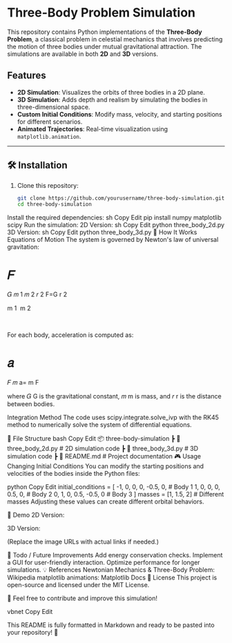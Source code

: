 # Three-Body Problem Simulation

This repository contains Python implementations of the **Three-Body Problem**, a classical problem in celestial mechanics that involves predicting the motion of three bodies under mutual gravitational attraction. The simulations are available in both **2D** and **3D** versions.

## Features
- **2D Simulation**: Visualizes the orbits of three bodies in a 2D plane.
- **3D Simulation**: Adds depth and realism by simulating the bodies in three-dimensional space.
- **Custom Initial Conditions**: Modify mass, velocity, and starting positions for different scenarios.
- **Animated Trajectories**: Real-time visualization using `matplotlib.animation`.

---

## 🛠 Installation

1. Clone this repository:
   ```sh
   git clone https://github.com/yourusername/three-body-simulation.git
   cd three-body-simulation
Install the required dependencies:
sh
Copy
Edit
pip install numpy matplotlib scipy
Run the simulation:
2D Version:
sh
Copy
Edit
python three_body_2d.py
3D Version:
sh
Copy
Edit
python three_body_3d.py
📜 How It Works
Equations of Motion
The system is governed by Newton's law of universal gravitation:

𝐹
=
𝐺
𝑚
1
𝑚
2
𝑟
2
F=G 
r 
2
 
m 
1
​
 m 
2
​
 
​
 
For each body, acceleration is computed as:

𝑎
=
𝐹
𝑚
a= 
m
F
​
 
where 
𝐺
G is the gravitational constant, 
𝑚
m is mass, and 
𝑟
r is the distance between bodies.

Integration Method
The code uses scipy.integrate.solve_ivp with the RK45 method to numerically solve the system of differential equations.

📂 File Structure
bash
Copy
Edit
📦 three-body-simulation
 ┣ 📜 three_body_2d.py   # 2D simulation code
 ┣ 📜 three_body_3d.py   # 3D simulation code
 ┣ 📜 README.md          # Project documentation
🎮 Usage
Changing Initial Conditions
You can modify the starting positions and velocities of the bodies inside the Python files:

python
Copy
Edit
initial_conditions = [
    -1, 0, 0, 0, -0.5, 0,  # Body 1
    1, 0, 0, 0, 0.5, 0,    # Body 2
    0, 1, 0, 0.5, -0.5, 0  # Body 3
]
masses = [1, 1.5, 2]  # Different masses
Adjusting these values can create different orbital behaviors.

🎥 Demo
2D Version:

3D Version:

(Replace the image URLs with actual links if needed.)

📌 Todo / Future Improvements
Add energy conservation checks.
Implement a GUI for user-friendly interaction.
Optimize performance for longer simulations.
💡 References
Newtonian Mechanics & Three-Body Problem: Wikipedia
matplotlib animations: Matplotlib Docs
📜 License
This project is open-source and licensed under the MIT License.

📩 Feel free to contribute and improve this simulation!

vbnet
Copy
Edit

This README is fully formatted in Markdown and ready to be pasted into your repository! 🚀
